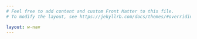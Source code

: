 ```yaml
---
# Feel free to add content and custom Front Matter to this file.
# To modify the layout, see https://jekyllrb.com/docs/themes/#overriding-theme-defaults

layout: w-nav
---
```

